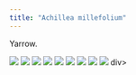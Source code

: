 ```yaml
---
title: "Achillea millefolium"
---
```


Yarrow.



<!-- Add images to <div class="fotorama"></div> -->
<div class="fotorama" data-nav="thumbs" data-thumbwidth="85" data-thumbheight="64">
  <a href="https://res.cloudinary.com/gardenwild/image/upload/v1633211836/achillea-millefolium-flowers-100626.jpg">
    <img src="https://res.cloudinary.com/gardenwild/image/upload/w_85,ar_1.77,c_thumb,g_auto/v1633211836/achillea-millefolium-flowers-100626.jpg"></a>
  <a href="https://res.cloudinary.com/gardenwild/image/upload/v1633211836/achillea-millefolium-meadow.jpg">
    <img src="https://res.cloudinary.com/gardenwild/image/upload/w_85,ar_1.77,c_thumb,g_auto/v1633211836/achillea-millefolium-meadow.jpg"></a>
  <a href="https://res.cloudinary.com/gardenwild/image/upload/v1633211837/achillea-millefolium-scan-191223.jpg">
    <img src="https://res.cloudinary.com/gardenwild/image/upload/w_85,ar_1.77,c_thumb,g_auto/v1633211837/achillea-millefolium-scan-191223.jpg"></a>
  <a href="https://res.cloudinary.com/gardenwild/image/upload/v1633211838/achillea-millefolium-spider-110710.jpg">
    <img src="https://res.cloudinary.com/gardenwild/image/upload/w_85,ar_1.77,c_thumb,g_auto/v1633211838/achillea-millefolium-spider-110710.jpg"></a>
  <a href="https://res.cloudinary.com/gardenwild/image/upload/v1633211836/achillea-millefolium-flower-closeup-120801.jpg">
    <img src="https://res.cloudinary.com/gardenwild/image/upload/w_85,ar_1.77,c_thumb,g_auto/v1633211836/achillea-millefolium-flower-closeup-120801.jpg"></a>
  <a href="https://res.cloudinary.com/gardenwild/image/upload/v1633211836/achillea-millefolium-cluster-130525.jpg">
    <img src="https://res.cloudinary.com/gardenwild/image/upload/w_85,ar_1.77,c_thumb,g_auto/v1633211836/achillea-millefolium-cluster-130525.jpg"></a>
  <a href="https://res.cloudinary.com/gardenwild/image/upload/v1633211838/achillea-millefolium-seeds-141017.jpg">
    <img src="https://res.cloudinary.com/gardenwild/image/upload/w_85,ar_1.77,c_thumb,g_auto/v1633211838/achillea-millefolium-seeds-141017.jpg"></a>
  <a href="https://res.cloudinary.com/gardenwild/image/upload/v1633211836/achillea-millefolium-leaf-210626.jpg">
    <img src="https://res.cloudinary.com/gardenwild/image/upload/w_85,ar_1.77,c_thumb,g_auto/v1633211836/achillea-millefolium-leaf-210626.jpg"></a>
  <a href="https://res.cloudinary.com/gardenwild/image/upload/v1633211836/achillea-millefolium-illustration-150919.jpg">
    <img src="https://res.cloudinary.com/gardenwild/image/upload/w_85,ar_1.77,c_thumb,g_auto/v1633211836/achillea-millefolium-illustration-150919.jpg"></a>
div>
